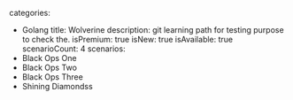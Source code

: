 categories:
  - Golang
title: Wolverine
description: git learning path for testing purpose to check the.
isPremium: true
isNew: true
isAvailable: true
scenarioCount: 4
scenarios:
 - Black Ops One
 - Black Ops Two
 - Black Ops Three
 - Shining Diamondss